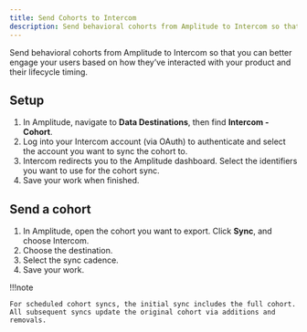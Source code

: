 ```yaml
---
title: Send Cohorts to Intercom
description: Send behavioral cohorts from Amplitude to Intercom so that you can better engage your users based on how they’ve interacted with your product and their lifecycle timing.
---
```


Send behavioral cohorts from Amplitude to Intercom so that you can better engage your users based on how they’ve interacted with your product and their lifecycle timing. 

## Setup

1. In Amplitude, navigate to **Data Destinations**, then find **Intercom - Cohort**.
2. Log into your Intercom account (via OAuth) to authenticate and select the account you want to sync the cohort to.
3. Intercom redirects you to the Amplitude dashboard. Select the identifiers you want to use for the cohort sync.
4. Save your work when finished.

## Send a cohort

1. In Amplitude, open the cohort you want to export. Click **Sync**, and choose Intercom.
2. Choose the destination.
3. Select the sync cadence.
4. Save your work.

!!!note
    
    For scheduled cohort syncs, the initial sync includes the full cohort. All subsequent syncs update the original cohort via additions and removals.